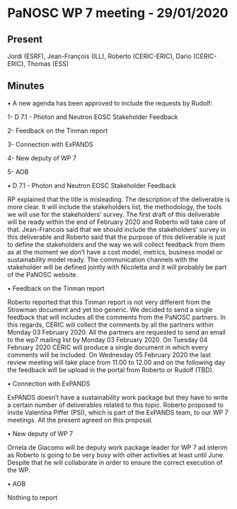 PaNOSC WP 7 meeting - 29/01/2020
=======================================================================

Present
-------
Jordi (ESRF), Jean-François (ILL), Roberto (CERIC-ERIC), Dario (CERIC-ERIC), Thomas (ESS)


Minutes
-------
•	A new agenda has been approved to include the requests by Rudolf:

1-	D 7.1 - Photon and Neutron EOSC Stakeholder Feedback

2-	Feedback on the Tinman report 

3-	Connection with ExPANDS

4-	New deputy of WP 7 

5-	AOB  

•	D 7.1 - Photon and Neutron EOSC Stakeholder Feedback

 RP explained that the title is misleading. The description of the deliverable is more clear. It will include the stakeholders list, the methodology, the tools we will use for the stakeholders’ survey. The first draft of this deliverable will be ready within the end of February 2020 and Roberto will take care of that. Jean-Francois said that we should include the stakeholders’ survey in this deliverable and Roberto said that the purpose of this deliverable is just to define the stakeholders and the way we will collect feedback from them as at the moment we don’t have a cost model, metrics, business model or sustainability model ready. The communication channels with the stakeholder will be defined jointly with Nicoletta and it will probably be part of the PaNOSC website. 

•	Feedback on the Tinman report 

 Roberto reported that this Tinman report is not very different from the Strowman document and yet too generic. We decided to send a single feedback that will includes all the comments from the PaNOSC partners. In this regards, CERIC will collect the comments by all the partners within Monday 03 February 2020. All the partners are requested to send an email to the wp7 mailing list by Monday 03 February 2020. On Tuesday 04 February 2020 CERIC will produce a single document in which every comments will be included. On Wednesday 05 February 2020 the last review meeting will take place from 11.00 to 12.00 and on the following day the feedback will be upload in the portal from Roberto or Rudolf (TBD). 

•	Connection with ExPANDS

ExPANDS doesn’t have a sustainability work package but they have to write a certain number of deliverables related to this topic. Roberto proposed to invite Valentina Piffer (PSI), which is part of the ExPANDS team, to our WP 7 meetings. All the present agreed on this proposal. 

•	New deputy of WP 7

Ornela de Giacomo will be deputy work package leader for WP 7 ad interim as Roberto is going to be very busy with other activities at least until June. Despite that he will collaborate in order to ensure the correct execution of the WP. 

•	AOB

Nothing to report

